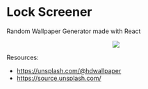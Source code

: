 # Lock Screener

Random Wallpaper Generator made with React

<p align="center">
  <img src="lock-screener.gif">
</p>

Resources:
- https://unsplash.com/@hdwallpaper
- https://source.unsplash.com/
